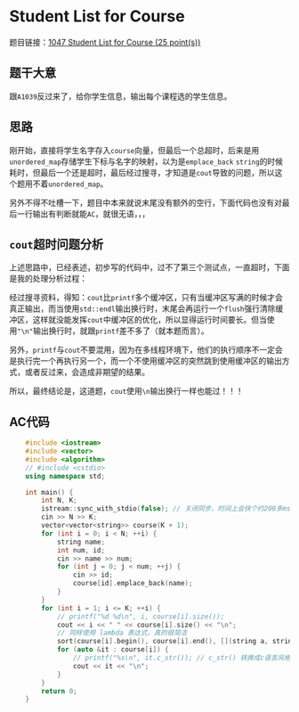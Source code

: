 # Student List for Course

题目链接：[1047 Student List for Course (25 point(s))](https://pintia.cn/problem-sets/994805342720868352/problems/994805433955368960)

## 题干大意

跟`A1039`反过来了，给你学生信息，输出每个课程选的学生信息。

## 思路

刚开始，直接将学生名字存入`course`向量，但最后一个总超时，后来是用`unordered_map`存储学生下标与名字的映射，以为是`emplace_back` `string`的时候耗时，但最后一个还是超时，最后经过搜寻，才知道是`cout`导致的问题，所以这个题用不着`unordered_map`。

另外不得不吐槽一下，题目中本来就说末尾没有额外的空行，下面代码也没有对最后一行输出有判断就能`AC`，就很无语，，，

## `cout`超时问题分析

上述思路中，已经表述，初步写的代码中，过不了第三个测试点，一直超时，下面是我的处理分析过程：

经过搜寻资料，得知：`cout`比`printf`多个缓冲区，只有当缓冲区写满的时候才会真正输出，而当使用`std::endl`输出换行时，末尾会再运行一个`flush`强行清除缓冲区，这样就没能发挥`cout`中缓冲区的优化，所以显得运行时间要长。但当使用`"\n"`输出换行时，就跟`printf`差不多了（就本题而言）。

另外，`printf`与`cout`不要混用，因为在多线程环境下，他们的执行顺序不一定会是执行完一个再执行另一个，而一个不使用缓冲区的突然跳到使用缓冲区的输出方式，或者反过来，会造成非期望的结果。

所以，最终结论是，这道题，`cout`使用`\n`输出换行一样也能过！！！

## AC代码
```cpp
    #include <iostream>
    #include <vector>
    #include <algorithm>
    // #include <cstdio>
    using namespace std;

    int main() {
        int N, K;
        istream::sync_with_stdio(false); // 关闭同步，时间上会快个约200多ms
        cin >> N >> K;
        vector<vector<string>> course(K + 1);
        for (int i = 0; i < N; ++i) {
            string name;
            int num, id;
            cin >> name >> num;
            for (int j = 0; j < num; ++j) {
                cin >> id;
                course[id].emplace_back(name);
            }
        }
        for (int i = 1; i <= K; ++i) {
            // printf("%d %d\n", i, course[i].size());
            cout << i << " " << course[i].size() << "\n";
            // 同样使用 lambda 表达式，真的很简洁
            sort(course[i].begin(), course[i].end(), [](string a, string b){ return a < b; }); 
            for (auto &it : course[i]) {
                // printf("%s\n", it.c_str()); // c_str() 转换成c语言风格时字符串
                cout << it << "\n";
            }
        }
        return 0;
    }
```    
